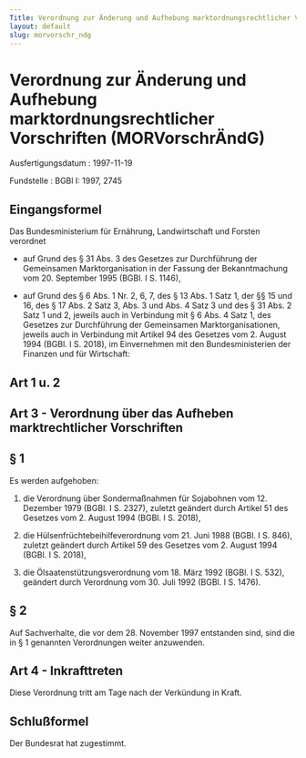 ```yaml
---
Title: Verordnung zur Änderung und Aufhebung marktordnungsrechtlicher Vorschriften
layout: default
slug: morvorschr_ndg
---
```


# Verordnung zur Änderung und Aufhebung marktordnungsrechtlicher Vorschriften (MORVorschrÄndG)

Ausfertigungsdatum
:   1997-11-19

Fundstelle
:   BGBl I: 1997, 2745



## Eingangsformel

Das Bundesministerium für Ernährung, Landwirtschaft und Forsten
verordnet

-   auf Grund des § 31 Abs. 3 des Gesetzes zur Durchführung der
    Gemeinsamen Marktorganisation in der Fassung der Bekanntmachung vom
    20\. September 1995 (BGBl. I S. 1146),


-   auf Grund des § 6 Abs. 1 Nr. 2, 6, 7, des § 13 Abs. 1 Satz 1, der §§
    15 und 16, des § 17 Abs. 2 Satz 3, Abs. 3 und Abs. 4 Satz 3 und des §
    31 Abs. 2 Satz 1 und 2, jeweils auch in Verbindung mit § 6 Abs. 4 Satz
    1, des Gesetzes zur Durchführung der Gemeinsamen Marktorganisationen,
    jeweils auch in Verbindung mit Artikel 94 des Gesetzes vom 2. August
    1994 (BGBl. I S. 2018), im Einvernehmen mit den Bundesministerien der
    Finanzen und für Wirtschaft:





## Art 1 u. 2



## Art 3 - Verordnung über das Aufheben marktrechtlicher Vorschriften



## § 1

Es werden aufgehoben:

1.  die Verordnung über Sondermaßnahmen für Sojabohnen vom 12. Dezember
    1979 (BGBl. I S. 2327), zuletzt geändert durch Artikel 51 des Gesetzes
    vom 2. August 1994 (BGBl. I S. 2018),


2.  die Hülsenfrüchtebeihilfeverordnung vom 21. Juni 1988 (BGBl. I S.
    846), zuletzt geändert durch Artikel 59 des Gesetzes vom 2. August
    1994 (BGBl. I S. 2018),


3.  die Ölsaatenstützungsverordnung vom 18. März 1992 (BGBl. I S. 532),
    geändert durch Verordnung vom 30. Juli 1992 (BGBl. I S. 1476).





## § 2

Auf Sachverhalte, die vor dem 28. November 1997 entstanden sind, sind
die in § 1 genannten Verordnungen weiter anzuwenden.


## Art 4 - Inkrafttreten

Diese Verordnung tritt am Tage nach der Verkündung in Kraft.


## Schlußformel

Der Bundesrat hat zugestimmt.

